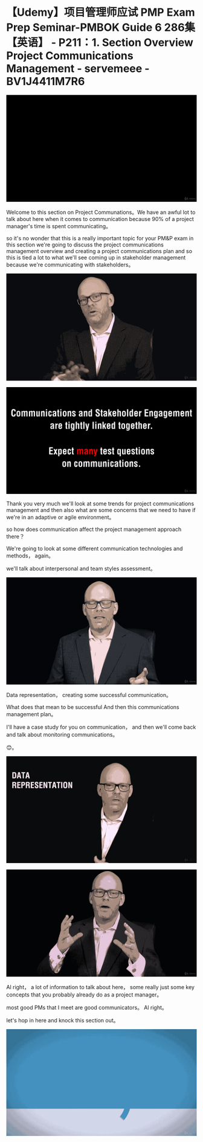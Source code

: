 # 【Udemy】项目管理师应试 PMP Exam Prep Seminar-PMBOK Guide 6  286集【英语】 - P211：1. Section Overview Project Communications Management - servemeee - BV1J4411M7R6

![](img/3b24c301289a6793b6f864646872e919_0.png)

Welcome to this section on Project Communations。We have an awful lot to talk about here when it comes to communication because 90% of a project manager's time is spent communicating。

 so it's no wonder that this is a really important topic for your PM&P exam in this section we're going to discuss the project communications management overview and creating a project communications plan and so this is tied a lot to what we'll see coming up in stakeholder management because we're communicating with stakeholders。



![](img/3b24c301289a6793b6f864646872e919_2.png)

![](img/3b24c301289a6793b6f864646872e919_3.png)

Thank you very much we'll look at some trends for project communications management and then also what are some concerns that we need to have if we're in an adaptive or agile environment。

 so how does communication affect the project management approach there？

We're going to look at some different communication technologies and methods， again。

 we'll talk about interpersonal and team styles assessment。



![](img/3b24c301289a6793b6f864646872e919_5.png)

Data representation， creating some successful communication。

 What does that mean to be successful And then this communications management plan。

 I'll have a case study for you on communication， and then we'll come back and talk about monitoring communications。

😊。

![](img/3b24c301289a6793b6f864646872e919_7.png)

![](img/3b24c301289a6793b6f864646872e919_8.png)

Al right， a lot of information to talk about here， some really just some key concepts that you probably already do as a project manager。

 most good PMs that I meet are good communicators。 Al right。

 let's hop in here and knock this section out。

![](img/3b24c301289a6793b6f864646872e919_10.png)